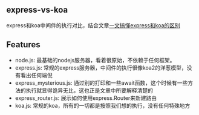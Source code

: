 ## express-vs-koa
express和koa中间件的执行对比，结合文章[一文搞懂express和koa的区别](https://blog.5udou.cn/blog/Zai-Ye-Bu-Pa-Mian-Shi-Guan-Wen-Ni-expressHe-koaDe-Qu-Bie-Liao-98)

## Features
* node.js: 最基础的nodejs服务器，看着很原始，不依赖于任何框架。
* express.js: 常规的express服务器，中间件的执行很像koa2的洋葱模型，没有看出任何端倪
* express_mysterious.js: 通过别的打印和一些await函数，这个时候有一些方法的执行就显得诡异无比，这也正是文章中所要解释清楚的
* express_router.js: 展示如何使用express.Router来新建路由
* koa.js: 常规的koa，所有的一切都是按照我们想的执行，没有任何特殊地方
